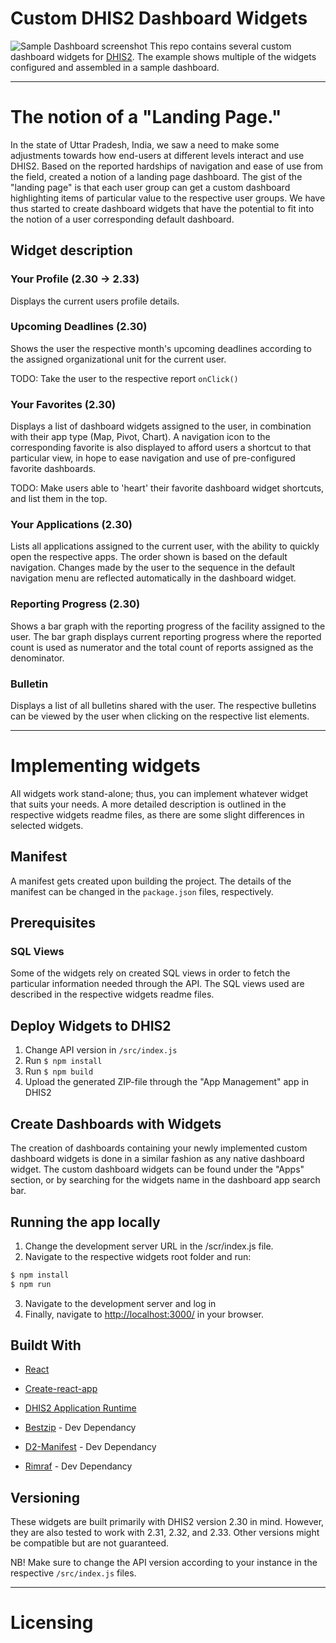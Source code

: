# Custom DHIS2 Dashboard Widgets
![Sample Dashboard screenshot](https://i.imgur.com/mOBt2va.png)
This repo contains several custom dashboard widgets for [DHIS2](https://www.dhis2.org/). The example shows multiple of the widgets configured and assembled in a sample dashboard. 

---

# The notion of a "Landing Page."

In the state of Uttar Pradesh, India, we saw a need to make some adjustments towards how end-users at different levels interact and use DHIS2. Based on the reported hardships of navigation and ease of use from the field, created a notion of a landing page dashboard. The gist of the "landing page" is that each user group can get a custom dashboard highlighting items of particular value to the respective user groups. We have thus started to create dashboard widgets that have the potential to fit into the notion of a user corresponding default dashboard.

## Widget description

### Your Profile (2.30 -> 2.33)
Displays the current users profile details. 

### Upcoming Deadlines (2.30)
Shows the user the respective month's upcoming deadlines according to the assigned organizational unit for the current user. 

TODO: Take the user to the respective report ```onClick()```

### Your Favorites (2.30)
Displays a list of dashboard widgets assigned to the user, in combination with their app type (Map, Pivot, Chart). A navigation icon to the corresponding favorite is also displayed to afford users a shortcut to that particular view, in hope to ease navigation and use of pre-configured favorite dashboards. 

TODO: Make users able to 'heart' their favorite dashboard widget shortcuts, and list them in the top.

### Your Applications (2.30)
Lists all applications assigned to the current user, with the ability to quickly open the respective apps. The order shown is based on the default navigation. Changes made by the user to the sequence in the default navigation menu are reflected automatically in the dashboard widget. 

### Reporting Progress (2.30)
Shows a bar graph with the reporting progress of the facility assigned to the user. The bar graph displays current reporting progress where the reported count is used as numerator and the total count of reports assigned as the denominator.

### Bulletin
Displays a list of all bulletins shared with the user. The respective bulletins can be viewed by the user when clicking on the respective list elements. 

---

# Implementing widgets
All widgets work stand-alone; thus, you can implement whatever widget that suits your needs. A more detailed description is outlined in the respective widgets readme files, as there are some slight differences in selected widgets. 

## Manifest
A manifest gets created upon building the project. The details of the manifest can be changed in the ```package.json``` files, respectively. 

## Prerequisites
### SQL Views
Some of the widgets rely on created SQL views in order to fetch the particular information needed through the API. The SQL views used are described in the respective widgets readme files. 

## Deploy Widgets to DHIS2
1. Change API version in ```/src/index.js```
2. Run ```$ npm install```
3. Run ```$ npm build```
4. Upload the generated ZIP-file through the "App Management" app in DHIS2

## Create Dashboards with Widgets
The creation of dashboards containing your newly implemented custom dashboard widgets is done in a similar fashion as any native dashboard widget. The custom dashboard widgets can be found under the "Apps" section, or by searching for the widgets name in the dashboard app search bar.


## Running the app locally
1. Change the development server URL in the /scr/index.js file. 
2. Navigate to the respective widgets root folder and run:
```bash
$ npm install
$ npm run
```
3. Navigate to the development server and log in
4. Finally, navigate to [http://localhost:3000/](http://localhost:3000/) in your browser.


## Buildt With
* [React](https://reactjs.org/)
* [Create-react-app](https://create-react-app.dev/)
* [DHIS2 Application Runtime](https://github.com/dhis2/app-runtime)

* [Bestzip](https://www.npmjs.com/package/bestzip) - Dev Dependancy
* [D2-Manifest](https://www.npmjs.com/package/d2-manifest) - Dev Dependancy
* [Rimraf](https://www.npmjs.com/package/rimraf) - Dev Dependancy


## Versioning
These widgets are built primarily with DHIS2 version 2.30 in mind. However, they are also tested to work with 2.31, 2.32, and 2.33. Other versions might be compatible but are not guaranteed. 

NB! Make sure to change the API version according to your instance in the respective ```/src/index.js``` files. 

---

# Licensing






